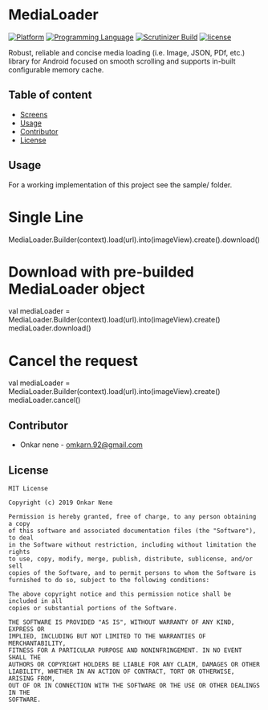# MediaLoader

[![Platform](https://img.shields.io/badge/platform-android-yellow.svg)]()
[![Programming Language](https://img.shields.io/badge/language-kotlin-orange.svg)]()
[![Scrutinizer Build](https://api.travis-ci.org/Onkarn92/media-loader.svg)]()
[![license](https://img.shields.io/github/license/mashape/apistatus.svg?maxAge=2592000)](/LICENSE.md)

Robust, reliable and concise media loading (i.e. Image, JSON, PDf, etc.) library for Android focused on smooth scrolling and supports in-built configurable memory cache.

## Table of content
- [Screens](#screens)
- [Usage](#usage)
- [Contributor](#contributor)
- [License](#license)

## Usage

For a working implementation of this project see the sample/ folder.

# Single Line
MediaLoader.Builder<View>(context).load(url).into(imageView).create().download()

# Download with pre-builded MediaLoader object
val mediaLoader = MediaLoader.Builder<View>(context).load(url).into(imageView).create()
mediaLoader.download()
  
# Cancel the request
val mediaLoader = MediaLoader.Builder<View>(context).load(url).into(imageView).create()
mediaLoader.cancel()
  

## Contributor

* Onkar nene - omkarn.92@gmail.com

## License

```
MIT License

Copyright (c) 2019 Onkar Nene

Permission is hereby granted, free of charge, to any person obtaining a copy
of this software and associated documentation files (the "Software"), to deal
in the Software without restriction, including without limitation the rights
to use, copy, modify, merge, publish, distribute, sublicense, and/or sell
copies of the Software, and to permit persons to whom the Software is
furnished to do so, subject to the following conditions:

The above copyright notice and this permission notice shall be included in all
copies or substantial portions of the Software.

THE SOFTWARE IS PROVIDED "AS IS", WITHOUT WARRANTY OF ANY KIND, EXPRESS OR
IMPLIED, INCLUDING BUT NOT LIMITED TO THE WARRANTIES OF MERCHANTABILITY,
FITNESS FOR A PARTICULAR PURPOSE AND NONINFRINGEMENT. IN NO EVENT SHALL THE
AUTHORS OR COPYRIGHT HOLDERS BE LIABLE FOR ANY CLAIM, DAMAGES OR OTHER
LIABILITY, WHETHER IN AN ACTION OF CONTRACT, TORT OR OTHERWISE, ARISING FROM,
OUT OF OR IN CONNECTION WITH THE SOFTWARE OR THE USE OR OTHER DEALINGS IN THE
SOFTWARE.
```
